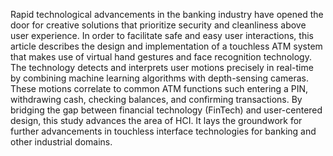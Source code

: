 Rapid technological advancements in the banking industry have opened the door for creative solutions that prioritize security and cleanliness above user experience.
In order to facilitate safe and easy user interactions, this article describes the design and implementation of a touchless ATM system that makes use of virtual hand gestures and face recognition technology.
The technology detects and interprets user motions precisely in real-time by combining machine learning algorithms with depth-sensing cameras. 
These motions correlate to common ATM functions such entering a PIN, withdrawing cash, checking balances, and confirming transactions. 
By bridging the gap between financial technology (FinTech) and user-centered design, this study advances the area of HCI. 
It lays the groundwork for further advancements in touchless interface technologies for banking and other industrial  domains.


